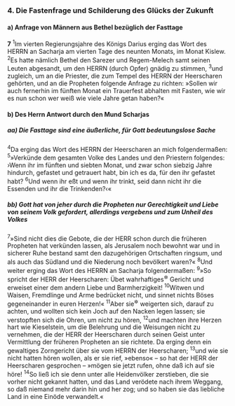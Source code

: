 ### 4. Die Fastenfrage und Schilderung des Glücks der Zukunft

#### a) Anfrage von Männern aus Bethel bezüglich der Fasttage

__7__
<sup>1</sup>Im vierten Regierungsjahre des Königs Darius erging das Wort des HERRN an Sacharja am vierten Tage des neunten Monats, im Monat Kislew.
<sup>2</sup>Es hatte nämlich Bethel den Sarezer und Regem-Melech samt seinen Leuten abgesandt, um den HERRN (durch Opfer) gnädig zu stimmen,
<sup>3</sup>und zugleich, um an die Priester, die zum Tempel des HERRN der Heerscharen gehörten, und an die Propheten folgende Anfrage zu richten: »Sollen wir auch fernerhin im fünften Monat ein Trauerfest abhalten mit Fasten, wie wir es nun schon wer weiß wie viele Jahre getan haben?«

#### b) Des Herrn Antwort durch den Mund Scharjas

##### aa) Die Fasttage sind eine äußerliche, für Gott bedeutungslose Sache

<sup>4</sup>Da erging das Wort des HERRN der Heerscharen an mich folgendermaßen:
<sup>5</sup>»Verkünde dem gesamten Volke des Landes und den Priestern folgendes: ›Wenn ihr im fünften und siebten Monat, und zwar schon siebzig Jahre hindurch, gefastet und getrauert habt, bin ich es da, für den ihr gefastet habt?
<sup>6</sup>Und wenn ihr eßt und wenn ihr trinkt, seid dann nicht ihr die Essenden und ihr die Trinkenden?‹«

##### bb) Gott hat von jeher durch die Propheten nur Gerechtigkeit und Liebe von seinem Volk gefordert, allerdings vergebens und zum Unheil des Volkes

<sup>7</sup>»Sind nicht dies die Gebote, die der HERR schon durch die früheren Propheten hat verkünden lassen, als Jerusalem noch bewohnt war und in sicherer Ruhe bestand samt den dazugehörigen Ortschaften ringsum, und als auch das Südland und die Niederung noch bevölkert waren?«
<sup>8</sup>Und weiter erging das Wort des HERRN an Sacharja folgendermaßen:
<sup>9</sup>»So spricht der HERR der Heerscharen: Übet wahrhaftiges<sup title="= gerechtes">&#x2732;</sup> Gericht und erweiset einer dem andern Liebe und Barmherzigkeit!
<sup>10</sup>Witwen und Waisen, Fremdlinge und Arme bedrücket nicht, und sinnet nichts Böses gegeneinander in euren Herzen!«
<sup>11</sup>Aber sie<sup title="d.h. die Väter">&#x2732;</sup> weigerten sich, darauf zu achten, und wollten sich kein Joch auf den Nacken legen lassen; sie verstopften sich die Ohren, um nicht zu hören,
<sup>12</sup>und machten ihre Herzen hart wie Kieselstein, um die Belehrung und die Weisungen nicht zu vernehmen, die der HERR der Heerscharen durch seinen Geist unter Vermittlung der früheren Propheten an sie richtete. Da erging denn ein gewaltiges Zorngericht über sie vom HERRN der Heerscharen;
<sup>13</sup>und wie sie nicht hatten hören wollen, als er sie rief, »ebenso« – so hat der HERR der Heerscharen gesprochen – »mögen sie jetzt rufen, ohne daß ich auf sie höre!
<sup>14</sup>So ließ ich sie denn unter alle Heidenvölker zerstieben, die sie vorher nicht gekannt hatten, und das Land verödete nach ihrem Weggang, so daß niemand mehr darin hin und her zog; und so haben sie das liebliche Land in eine Einöde verwandelt.«